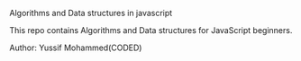 Algorithms and Data structures in javascript

This repo contains Algorithms and Data structures for JavaScript beginners.

Author: Yussif Mohammed(CODED)